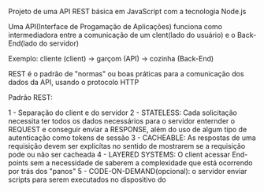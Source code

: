 Projeto de uma API REST básica em JavaScript com a tecnologia Node.js

Uma API(Interface de Progamação de Aplicações) funciona como intermediadora entre a comunicação de um clent(lado do usuário) e o Back-End(lado do servidor)

Exemplo: cliente (client) -> garçom (API) -> cozinha (Back-End)

REST é o padrão de "normas" ou boas práticas para a comunicação dos dados da API, usando o protocolo HTTP

Padrão REST:

1 - Separação do client e do servidor
2 - STATELESS: Cada solicitação necessita ter todos os dados necessários para o servidor enternder o REQUEST e conseguir enviar a RESPONSE, além do uso de algum tipo de autenticação como tokens de sessão
3 - CACHEABLE: As respostas de uma requisição devem ser explicítas no sentido de mostrarem se a requisição pode ou não ser cacheada
4 - LAYERED SYSTEMS: O client acessar End-points sem a necessidade de saberem a complexidade que está ocorrendo por trás dos "panos"
5 - CODE-ON-DEMAND(opcional): o servidor enviar scripts para serem executados no dispositivo do

